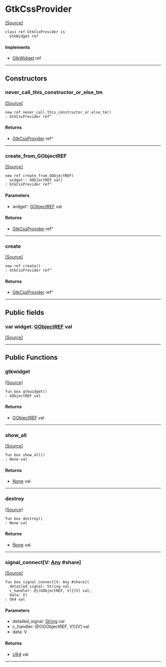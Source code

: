 # GtkCssProvider
<span class="source-link">[[Source]](src/gtk3/GtkCssProvider.md#L6)</span>
```pony
class ref GtkCssProvider is
  GtkWidget ref
```

#### Implements

* [GtkWidget](gtk3-GtkWidget.md) ref

---

## Constructors

### never_call_this_constructor_or_else_tm
<span class="source-link">[[Source]](src/gtk3/GtkCssProvider.md#L10)</span>


```pony
new ref never_call_this_constructor_or_else_tm()
: GtkCssProvider ref^
```

#### Returns

* [GtkCssProvider](gtk3-GtkCssProvider.md) ref^

---

### create_from_GObjectREF
<span class="source-link">[[Source]](src/gtk3/GtkCssProvider.md#L13)</span>


```pony
new ref create_from_GObjectREF(
  widget': GObjectREF val)
: GtkCssProvider ref^
```
#### Parameters

*   widget': [GObjectREF](gtk3-..-gobject-GObjectREF.md) val

#### Returns

* [GtkCssProvider](gtk3-GtkCssProvider.md) ref^

---

### create
<span class="source-link">[[Source]](src/gtk3/GtkCssProvider.md#L17)</span>


```pony
new ref create()
: GtkCssProvider ref^
```

#### Returns

* [GtkCssProvider](gtk3-GtkCssProvider.md) ref^

---

## Public fields

### var widget: [GObjectREF](gtk3-..-gobject-GObjectREF.md) val
<span class="source-link">[[Source]](src/gtk3/GtkCssProvider.md#L7)</span>



---

## Public Functions

### gtkwidget
<span class="source-link">[[Source]](src/gtk3/GtkCssProvider.md#L9)</span>


```pony
fun box gtkwidget()
: GObjectREF val
```

#### Returns

* [GObjectREF](gtk3-..-gobject-GObjectREF.md) val

---

### show_all
<span class="source-link">[[Source]](src/gtk3/GtkWidget.md#L4)</span>


```pony
fun box show_all()
: None val
```

#### Returns

* [None](builtin-None.md) val

---

### destroy
<span class="source-link">[[Source]](src/gtk3/GtkWidget.md#L7)</span>


```pony
fun box destroy()
: None val
```

#### Returns

* [None](builtin-None.md) val

---

### signal_connect\[V: [Any](builtin-Any.md) #share\]
<span class="source-link">[[Source]](src/gtk3/GtkWidget.md#L10)</span>


```pony
fun box signal_connect[V: Any #share](
  detailed_signal: String val,
  c_handler: @{(GObjectREF, V)}[V] val,
  data: V)
: U64 val
```
#### Parameters

*   detailed_signal: [String](builtin-String.md) val
*   c_handler: @{(GObjectREF, V)}[V] val
*   data: V

#### Returns

* [U64](builtin-U64.md) val

---

